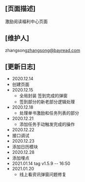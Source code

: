 ## [页面描述]
激励阅读福利中心页面
## [维护人]
zhangsong<zhangsong@bayread.com>
## [更新日志]
- 2020.12.14
 - 创建页面
- 2020.12.15
  - 全局封装 签到完成的弹窗
  - 签到部分的新老部分逻辑处理
- 2020.12.18
  - 处理单书激励和任务列表的部分
- 2020.12.21
  - 添加任务手动触发完成的操作
- 2020.12.22
 - 接口调试
- 2020.12.23
 - 添加日历模块
- 2020.12.28
 - 添加埋点
- 2021.01.14 tag v1.5.9 -- 16:50
- 2021.01.20
  - 线上看资讯弹窗问题修复